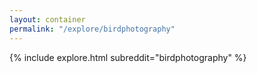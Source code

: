 ```yaml
---
layout: container
permalink: "/explore/birdphotography"
---
```


<link rel="stylesheet" type="text/css" href="/static/css/explore.css">
{% include explore.html subreddit="birdphotography" %}
